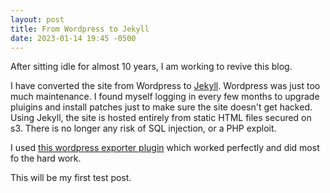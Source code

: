 ```yaml
---
layout: post
title: From Wordpress to Jekyll
date: 2023-01-14 19:45 -0500
---
```

After sitting idle for almost 10 years, I am working to revive this blog. 

I have converted the site from Wordpress to [Jekyll](https://jekyllrb.com/).  Wordpress was just too much maintenance.  I found myself logging in every few months to upgrade pluigins and install patches just to make sure the site doesn't get hacked.  Using Jekyll, the site is hosted entirely from static HTML files secured on s3.  There is no longer any risk of SQL injection, or a PHP exploit.

I used [this wordpress exporter plugin](https://github.com/benbalter/wordpress-to-jekyll-exporter) which worked perfectly and did most fo the hard work.

This will be my first test post.

